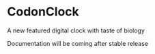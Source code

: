 # CodonClock
A new featured digital clock with taste of biology

Documentation will be coming after stable release
